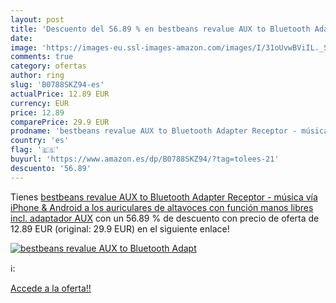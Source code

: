 ```yaml
---
layout: post
title: 'Descuento del 56.89 % en bestbeans revalue AUX to Bluetooth Adapt'
date: 
image: 'https://images-eu.ssl-images-amazon.com/images/I/31oUvwBViIL._SL200_.jpg'
comments: true
category: ofertas
author: ring
slug: 'B0788SKZ94-es'
actualPrice: 12.89 EUR
currency: EUR
price: 12.89
comparePrice: 29.9 EUR
prodname: 'bestbeans revalue AUX to Bluetooth Adapter Receptor - música vía iPhone & Android a los auriculares de altavoces con función manos libres incl. adaptador AUX'
country: 'es'
flag: '🇪🇸'
buyurl: 'https://www.amazon.es/dp/B0788SKZ94/?tag=tolees-21'
descuento: '56.89'
---
```


Tienes [bestbeans revalue AUX to Bluetooth Adapter Receptor - música vía iPhone & Android a los auriculares de altavoces con función manos libres incl. adaptador AUX](https://www.amazon.es/dp/B0788SKZ94/?tag=tolees-21) con un 56.89 % de descuento con precio de oferta de 12.89 EUR (original: 29.9 EUR) en el siguiente enlace!

[![bestbeans revalue AUX to Bluetooth Adapt](https://images-eu.ssl-images-amazon.com/images/I/31oUvwBViIL._SL200_.jpg)](https://www.amazon.es/dp/B0788SKZ94/?tag=tolees-21)

ℹ️:


[Accede a la oferta!!](https://www.amazon.es/dp/B0788SKZ94/?tag=tolees-21)
